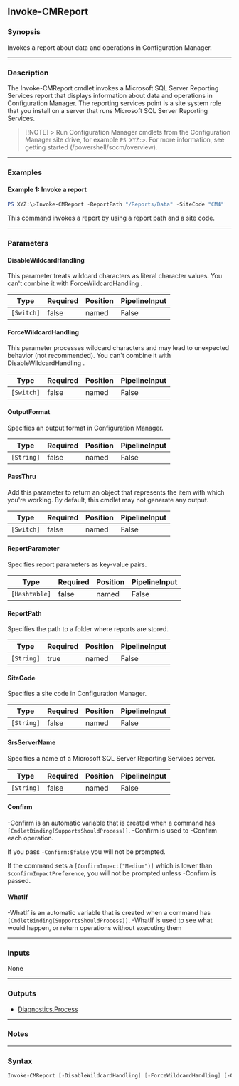 Invoke-CMReport
---------------




### Synopsis
Invokes a report about data and operations in Configuration Manager.



---


### Description

The Invoke-CMReport cmdlet invokes a Microsoft SQL Server Reporting Services report that displays information about data and operations in Configuration Manager. The reporting services point is a site system role that you install on a server that runs Microsoft SQL Server Reporting Services.



> [!NOTE] > Run Configuration Manager cmdlets from the Configuration Manager site drive, for example `PS XYZ:>`. For more information, see getting started (/powershell/sccm/overview).



---


### Examples
#### Example 1: Invoke a report
```PowerShell
PS XYZ:\>Invoke-CMReport -ReportPath "/Reports/Data" -SiteCode "CM4"
```
This command invokes a report by using a report path and a site code.


---


### Parameters
#### **DisableWildcardHandling**

This parameter treats wildcard characters as literal character values. You can't combine it with ForceWildcardHandling .






|Type      |Required|Position|PipelineInput|
|----------|--------|--------|-------------|
|`[Switch]`|false   |named   |False        |



#### **ForceWildcardHandling**

This parameter processes wildcard characters and may lead to unexpected behavior (not recommended). You can't combine it with DisableWildcardHandling .






|Type      |Required|Position|PipelineInput|
|----------|--------|--------|-------------|
|`[Switch]`|false   |named   |False        |



#### **OutputFormat**

Specifies an output format in Configuration Manager.






|Type      |Required|Position|PipelineInput|
|----------|--------|--------|-------------|
|`[String]`|false   |named   |False        |



#### **PassThru**

Add this parameter to return an object that represents the item with which you're working. By default, this cmdlet may not generate any output.






|Type      |Required|Position|PipelineInput|
|----------|--------|--------|-------------|
|`[Switch]`|false   |named   |False        |



#### **ReportParameter**

Specifies report parameters as key-value pairs.






|Type         |Required|Position|PipelineInput|
|-------------|--------|--------|-------------|
|`[Hashtable]`|false   |named   |False        |



#### **ReportPath**

Specifies the path to a folder where reports are stored.






|Type      |Required|Position|PipelineInput|
|----------|--------|--------|-------------|
|`[String]`|true    |named   |False        |



#### **SiteCode**

Specifies a site code in Configuration Manager.






|Type      |Required|Position|PipelineInput|
|----------|--------|--------|-------------|
|`[String]`|false   |named   |False        |



#### **SrsServerName**

Specifies a name of a Microsoft SQL Server Reporting Services server.






|Type      |Required|Position|PipelineInput|
|----------|--------|--------|-------------|
|`[String]`|false   |named   |False        |



#### **Confirm**
-Confirm is an automatic variable that is created when a command has ```[CmdletBinding(SupportsShouldProcess)]```.
-Confirm is used to -Confirm each operation.

If you pass ```-Confirm:$false``` you will not be prompted.


If the command sets a ```[ConfirmImpact("Medium")]``` which is lower than ```$confirmImpactPreference```, you will not be prompted unless -Confirm is passed.

#### **WhatIf**
-WhatIf is an automatic variable that is created when a command has ```[CmdletBinding(SupportsShouldProcess)]```.
-WhatIf is used to see what would happen, or return operations without executing them


---


### Inputs
None





---


### Outputs
* [Diagnostics.Process](https://learn.microsoft.com/en-us/dotnet/api/System.Diagnostics.Process)






---


### Notes




---


### Syntax
```PowerShell
Invoke-CMReport [-DisableWildcardHandling] [-ForceWildcardHandling] [-OutputFormat <String>] [-PassThru] [-ReportParameter <Hashtable>] -ReportPath <String> [-SiteCode <String>] [-SrsServerName <String>] [-Confirm] [-WhatIf] [<CommonParameters>]
```
